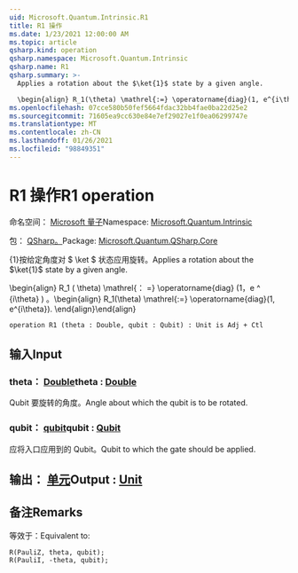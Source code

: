 ```yaml
---
uid: Microsoft.Quantum.Intrinsic.R1
title: R1 操作
ms.date: 1/23/2021 12:00:00 AM
ms.topic: article
qsharp.kind: operation
qsharp.namespace: Microsoft.Quantum.Intrinsic
qsharp.name: R1
qsharp.summary: >-
  Applies a rotation about the $\ket{1}$ state by a given angle.

  \begin{align} R_1(\theta) \mathrel{:=} \operatorname{diag}(1, e^{i\theta}). \end{align}
ms.openlocfilehash: 07cce580b50fef5664fdac32bb4fae0ba22d25e2
ms.sourcegitcommit: 71605ea9cc630e84e7ef29027e1f0ea06299747e
ms.translationtype: MT
ms.contentlocale: zh-CN
ms.lasthandoff: 01/26/2021
ms.locfileid: "98849351"
---
```

# <a name="r1-operation"></a><span data-ttu-id="ea875-102">R1 操作</span><span class="sxs-lookup"><span data-stu-id="ea875-102">R1 operation</span></span>

<span data-ttu-id="ea875-103">命名空间： [Microsoft 量子](xref:Microsoft.Quantum.Intrinsic)</span><span class="sxs-lookup"><span data-stu-id="ea875-103">Namespace: [Microsoft.Quantum.Intrinsic](xref:Microsoft.Quantum.Intrinsic)</span></span>

<span data-ttu-id="ea875-104">包： [QSharp。](https://nuget.org/packages/Microsoft.Quantum.QSharp.Core)</span><span class="sxs-lookup"><span data-stu-id="ea875-104">Package: [Microsoft.Quantum.QSharp.Core](https://nuget.org/packages/Microsoft.Quantum.QSharp.Core)</span></span>


<span data-ttu-id="ea875-105">{1}按给定角度对 $ \ket $ 状态应用旋转。</span><span class="sxs-lookup"><span data-stu-id="ea875-105">Applies a rotation about the $\ket{1}$ state by a given angle.</span></span>

<span data-ttu-id="ea875-106">\begin{align} R_1 ( \theta) \mathrel{： =} \operatorname{diag} (1，e ^ {i\theta} ) 。</span><span class="sxs-lookup"><span data-stu-id="ea875-106">\begin{align} R_1(\theta) \mathrel{:=} \operatorname{diag}(1, e^{i\theta}).</span></span>
<span data-ttu-id="ea875-107">\end{align}</span><span class="sxs-lookup"><span data-stu-id="ea875-107">\end{align}</span></span>

```qsharp
operation R1 (theta : Double, qubit : Qubit) : Unit is Adj + Ctl
```


## <a name="input"></a><span data-ttu-id="ea875-108">输入</span><span class="sxs-lookup"><span data-stu-id="ea875-108">Input</span></span>

### <a name="theta--double"></a><span data-ttu-id="ea875-109">theta： [Double](xref:microsoft.quantum.lang-ref.double)</span><span class="sxs-lookup"><span data-stu-id="ea875-109">theta : [Double](xref:microsoft.quantum.lang-ref.double)</span></span>

<span data-ttu-id="ea875-110">Qubit 要旋转的角度。</span><span class="sxs-lookup"><span data-stu-id="ea875-110">Angle about which the qubit is to be rotated.</span></span>


### <a name="qubit--qubit"></a><span data-ttu-id="ea875-111">qubit： [qubit](xref:microsoft.quantum.lang-ref.qubit)</span><span class="sxs-lookup"><span data-stu-id="ea875-111">qubit : [Qubit](xref:microsoft.quantum.lang-ref.qubit)</span></span>

<span data-ttu-id="ea875-112">应将入口应用到的 Qubit。</span><span class="sxs-lookup"><span data-stu-id="ea875-112">Qubit to which the gate should be applied.</span></span>



## <a name="output--unit"></a><span data-ttu-id="ea875-113">输出： [单元](xref:microsoft.quantum.lang-ref.unit)</span><span class="sxs-lookup"><span data-stu-id="ea875-113">Output : [Unit](xref:microsoft.quantum.lang-ref.unit)</span></span>



## <a name="remarks"></a><span data-ttu-id="ea875-114">备注</span><span class="sxs-lookup"><span data-stu-id="ea875-114">Remarks</span></span>

<span data-ttu-id="ea875-115">等效于：</span><span class="sxs-lookup"><span data-stu-id="ea875-115">Equivalent to:</span></span>

```qsharp
R(PauliZ, theta, qubit);
R(PauliI, -theta, qubit);
```